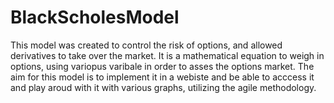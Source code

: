 # BlackScholesModel
This model was created to control the risk of options, and allowed derivatives to take over the market. It is a mathematical equation to weigh in options, using variopus varibale in order to asses the options market. 
The aim for this model is to implement it in a webiste and be able to acccess it and play aroud with it with various graphs, utilizing the agile methodology.
